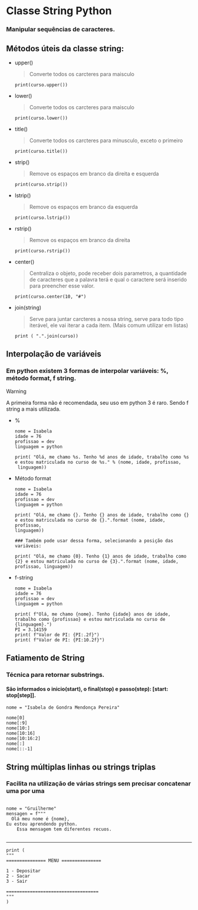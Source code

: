 # Classe String Python 
### Manipular sequências de caracteres.
## Métodos úteis da classe string: 
- upper()
  
  > Converte todos os carcteres para maisculo
  
  ```
  print(curso.upper())
  
  ```
- lower()
  
  > Converte todos os carcteres para maisculo
  
   ```
  print(curso.lower())
   
  ```
- title()
  
  > Converte todos os carcteres para minusculo, exceto o primeiro
  
   ```
  print(curso.title())
   
  ```
- strip()
  
  > Remove os espaços em branco da direita e esquerda
  
   ```
  print(curso.strip())
  
  ```
- lstrip()
  
  > Remove os espaços em branco da esquerda
   ```
  print(curso.lstrip())
  ```
- rstrip()
  
  > Remove os espaços em branco da direita
  
   ```
  print(curso.rstrip())
   
  ```
- center()
  
  > Centraliza o objeto, pode receber dois parametros, a quantidade de caracteres que a palavra terá e qual o caractere será inserido para preencher esse valor.
  
  ```
  print(curso.center(10, "#")
  
  ```
- join(string)
  
  > Serve para juntar carcteres a nossa string, serve para todo tipo       iterável, ele vai iterar a cada item. (Mais comum utilizar em listas)
  
    ```
    print ( ".".join(curso))
    
    ```

## Interpolação de variáveis
### Em python existem 3 formas de interpolar variáveis: %, método format, f string. 
> [!warning]
> A primeira forma não é recomendada, seu uso em python 3 é raro. Sendo f string a mais utilizada.
  - %
    
    ```
    nome = Isabela
    idade = 76
    profissao = dev
    linguagem = python

    print( "Olá, me chamo %s. Tenho %d anos de idade, trabalho como %s e estou matriculada no curso de %s." % (nome, idade, profissao,   
     linguagem))
    
    ```
  -  Método format
    
      ```
      nome = Isabela
      idade = 76
      profissao = dev
      linguagem = python

      print( "Olá, me chamo {}. Tenho {} anos de idade, trabalho como {} e estou matriculada no curso de {}.".format (nome, idade, profissao,   
     linguagem))

      ### Também pode usar dessa forma, selecionando a posição das variáveis:

      print( "Olá, me chamo {0}. Tenho {1} anos de idade, trabalho como {2} e estou matriculada no curso de {3}.".format (nome, idade, profissao, linguagem))
      
      ```
      
  - f-string
    
    ```
    nome = Isabela
    idade = 76
    profissao = dev
    linguagem = python

    print( f"Olá, me chamo {nome}. Tenho {idade} anos de idade, trabalho como {profissao} e estou matriculada no curso de {linguagem}.")
    PI = 3.14159
    print( f"Valor de PI: {PI:.2f}")
    print( f"Valor de PI: {PI:10.2f}")
    
    ```
## Fatiamento de String
### Técnica para retornar substrings.
#### São informados o inicio(start), o final(stop) e passo(step): [start: stop[step]].

```
nome = "Isabela de Gondra Mendonça Pereira"

nome[0]
nome[:9]
nome[10:]
nome[10:16]
nome[10:16:2]
nome[:]
nome[::-1]

```
## String múltiplas linhas ou strings triplas
### Facilita na utilização de várias strings sem precisar concatenar uma por uma

```

nome = "Gruilherme"
mensagen = f"""
  Olá meu nome é {nome},
Eu estou aprendendo python.
    Essa mensagem tem diferentes recuos.
    
```

--------------
```
print ( 
"""
=============== MENU ===============

1 - Depositar
2 - Sacar
3 - Sair

===================================
"""
)
```


